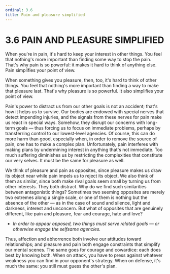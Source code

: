 ```yaml
---
ordinal: 3.6
title: Pain and pleasure simplified
---
```


# 3.6 PAIN AND PLEASURE SIMPLIFIED

When you're in pain, it's hard to keep your interest in other things. You feel that nothing's more important than finding some way to stop the pain. That's why pain is so powerful: it makes it hard to think of anything else. Pain simplifies your point of view.

When something gives you pleasure, then, too, it's hard to think of other things. You feel that nothing's more important than finding a way to make that pleasure last. That's why pleasure is so powerful. It also simplifies your point of view.

Pain's power to distract us from our other goals is not an accident; that's how it helps us to survive. Our bodies are endowed with special nerves that detect impending injuries, and the signals from these nerves for pain make us react in special ways. Somehow, they disrupt our concerns with long-term goals &mdash; thus forcing us to focus on immediate problems, perhaps by transferring control to our lowest-level agencies. Of course, this can do more harm than good, especially when, in order to remove the source of pain, one has to make a complex plan. Unfortunately, pain interferes with making plans by undermining interest in anything that's not immediate. Too much suffering diminishes us by restricting the complexities that constitute our very selves. It must be the same for pleasure as well.

We think of pleasure and pain as opposites, since pleasure makes us draw its object near while pain impels us to reject its object. We also think of them as similar, since both make rival goals seem small by turning us from other interests. They both distract. Why do we find such similarities between antagonistic things? Sometimes two seeming opposites are merely two extremes along a single scale, or one of them is nothing but the absence of the other &mdash; as in the case of sound and silence, light and darkness, interest and unconcern. But what of opposites that are genuinely different, like pain and pleasure, fear and courage, hate and love?

- _In order to appear opposed, two things must serve related goals &mdash; or otherwise engage the selfsame agencies._

Thus, affection and abhorrence both involve our attitudes toward relationships; and pleasure and pain both engage constraints that simplify our mental scenes. The same goes for courage and cowardice: each does best by knowing both. When on attack, you have to press against whatever weakness you can find in your opponent's strategy. When on defense, it's much the same: you still must guess the other's plan.
